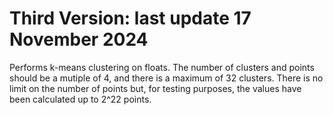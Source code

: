 # Third Version: last update 17 November 2024
Performs k-means clustering on floats.
The number of clusters and points should be a mutiple of 4, and there is a maximum of 32 clusters. 
There is no limit on the number of points but, for testing purposes, the values have been calculated up to 2^22 points.